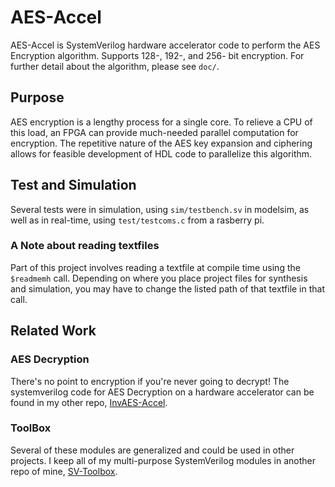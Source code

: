 # AES-Accel

AES-Accel is SystemVerilog hardware accelerator code to perform the AES Encryption algorithm. Supports 128-, 192-, and 256- bit encryption. For further detail about the algorithm, please see `doc/`.

## Purpose

AES encryption is a lengthy process for a single core. To relieve a CPU of this load, an FPGA can provide much-needed parallel computation for encryption. The repetitive nature of the AES key expansion and ciphering allows for feasible development of HDL code to parallelize this algorithm.

## Test and Simulation

Several tests were in simulation, using `sim/testbench.sv` in modelsim, as well as in real-time, using `test/testcoms.c` from a rasberry pi.

### A Note about reading textfiles

Part of this project involves reading a textfile at compile time using the `$readmemh` call. Depending on where you place project files for synthesis and simulation, you may have to change the listed path of that textfile in that call.

## Related Work

### AES Decryption

There's no point to encryption if you're never going to decrypt! The systemverilog code for AES Decryption on a hardware accelerator can be found in my other repo, [InvAES-Accel](https://github.com/onesmallskipforman/InvAES-Accel).

### ToolBox

Several of these modules are generalized and could be used in other projects. I keep all of my multi-purpose SystemVerilog modules in another repo of mine, [SV-Toolbox](https://github.com/onesmallskipforman/SV-Toolbox).
